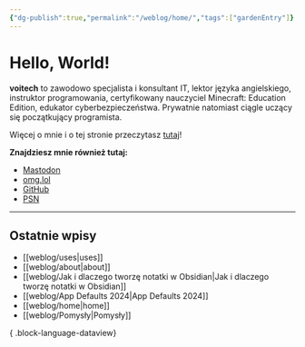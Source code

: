 ```yaml
---
{"dg-publish":true,"permalink":"/weblog/home/","tags":["gardenEntry"]}
---
```



# Hello, World!

**voitech** to zawodowo specjalista i konsultant IT, lektor języka angielskiego, instruktor programowania, certyfikowany nauczyciel Minecraft: Education Edition, edukator cyberbezpieczeństwa. Prywatnie natomiast ciągle uczący się początkujący programista.

Więcej o mnie i o tej stronie przeczytasz [tutaj](https://voitech.weblog.lol/about)!

**Znajdziesz mnie również tutaj:**
- [<i class="fa-brands fa-mastodon"></i> Mastodon](https://social.lol/@voitech)
- [<i class="fa-solid fa-globe"></i> omg.lol](https://voitech.omg.lol/)
- [<i class="fa-brands fa-github"></i> GitHub](https://github.com/voi-tech)
- [<i class="fa-brands fa-playstation"></i> PSN](https://psnprofiles.com/voitech-42)

---

## Ostatnie wpisy

- [[weblog/uses\|uses]]
- [[weblog/about\|about]]
- [[weblog/Jak i dlaczego tworzę notatki w Obsidian\|Jak i dlaczego tworzę notatki w Obsidian]]
- [[weblog/App Defaults 2024\|App Defaults 2024]]
- [[weblog/home\|home]]
- [[weblog/Pomysły\|Pomysły]]

{ .block-language-dataview}
